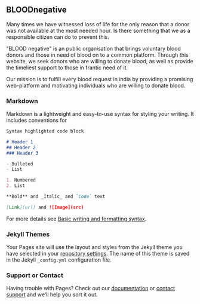 ## BLOODnegative

Many times we have witnessed loss of life for the only reason that a donor was not available at the most needed hour. Is there something that we as a responsible citizen can do to prevent this.

"BLOOD negative" is an public organisation that brings voluntary blood donors and those in need of blood on to a common platform. Through this website, we seek donors who are willing to donate blood, as well as provide the timeliest support to those in frantic need of it.

Our mission is to fulfill every blood request in india by providing a promising web-platform and motivating individuals who are willing to donate blood.

### Markdown

Markdown is a lightweight and easy-to-use syntax for styling your writing. It includes conventions for

```markdown
Syntax highlighted code block

# Header 1
## Header 2
### Header 3

- Bulleted
- List

1. Numbered
2. List

**Bold** and _Italic_ and `Code` text

[Link](url) and ![Image](src)
```

For more details see [Basic writing and formatting syntax](https://docs.github.com/en/github/writing-on-github/getting-started-with-writing-and-formatting-on-github/basic-writing-and-formatting-syntax).

### Jekyll Themes

Your Pages site will use the layout and styles from the Jekyll theme you have selected in your [repository settings](https://github.com/ursmaheshj/BLOODnegative/settings/pages). The name of this theme is saved in the Jekyll `_config.yml` configuration file.

### Support or Contact

Having trouble with Pages? Check out our [documentation](https://docs.github.com/categories/github-pages-basics/) or [contact support](https://support.github.com/contact) and we’ll help you sort it out.

